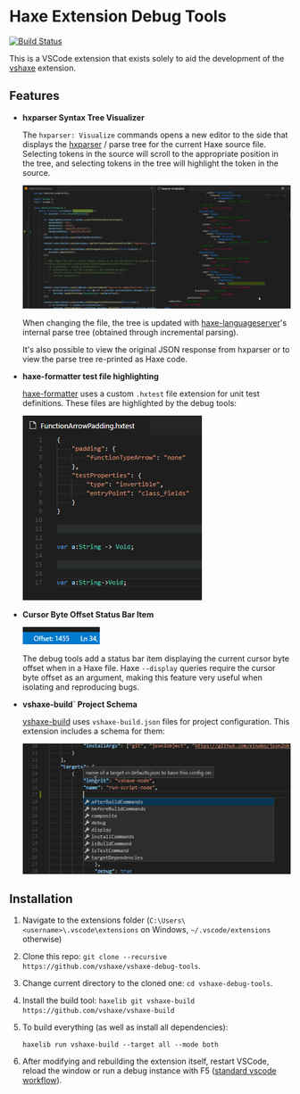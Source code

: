 # Haxe Extension Debug Tools

[![Build Status](https://travis-ci.org/vshaxe/vshaxe-debug-tools.svg?branch=master)](https://travis-ci.org/vshaxe/vshaxe-debug-tools)

This is a VSCode extension that exists solely to aid the development of the [vshaxe](https://github.com/vshaxe/vshaxe) extension.

## Features

- **hxparser Syntax Tree Visualizer**

  The `hxparser: Visualize` commands opens a new editor to the side that displays the [hxparser](https://github.com/vshaxe/hxparser) / [](https://github.com/vshaxe/haxe-hxparser) parse tree for the current Haxe source file. Selecting tokens in the source will scroll to the appropriate position in the tree, and selecting tokens in the tree will highlight the token in the source.

  ![](images/visualizer.gif)

  When changing the file, the tree is updated with [haxe-languageserver](https://github.com/vshaxe/haxe-languageserver)'s internal parse tree (obtained through incremental parsing).

  It's also possible to view the original JSON response from hxparser or to view the parse tree re-printed as Haxe code.

- **haxe-formatter test file highlighting**

  [haxe-formatter](https://github.com/vshaxe/haxe-formatter) uses a custom `.hxtest` file extension for unit test definitions. These files are highlighted by the debug tools:

  ![](images/hxtest.png)

- **Cursor Byte Offset Status Bar Item**

  ![](images/cursorByteOffset.png)

  The debug tools add a status bar item displaying the current cursor byte offset when in a Haxe file. Haxe `--display` queries require the cursor byte offset as an argument, making this feature very useful when isolating and reproducing bugs.

- **vshaxe-build` Project Schema**

  [vshaxe-build](https://github.com/vshaxe/vshaxe-build) uses `vshaxe-build.json` files for project configuration. This extension includes a schema for them:

  ![](images/vshaxeBuildSchema.png)

## Installation

1. Navigate to the extensions folder (`C:\Users\<username>\.vscode\extensions` on Windows, `~/.vscode/extensions` otherwise)
2. Clone this repo: `git clone --recursive https://github.com/vshaxe/vshaxe-debug-tools`.
3. Change current directory to the cloned one: `cd vshaxe-debug-tools`.
4. Install the build tool: `haxelib git vshaxe-build https://github.com/vshaxe/vshaxe-build`
5. To build everything (as well as install all dependencies):

    ```
    haxelib run vshaxe-build --target all --mode both
    ```

6. After modifying and rebuilding the extension itself, restart VSCode, reload the window or run a debug instance with F5 ([standard vscode workflow](https://code.visualstudio.com/docs/extensions/debugging-extensions)).